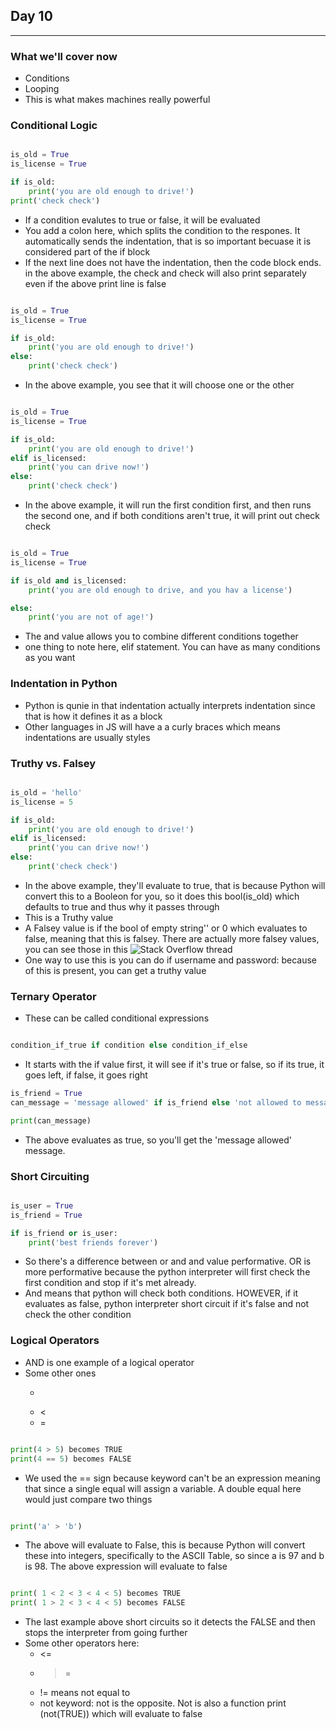 ## Day 10

---

### What we'll cover now

- Conditions
- Looping
- This is what makes machines really powerful

### Conditional Logic

```python

is_old = True
is_license = True

if is_old:
    print('you are old enough to drive!')
print('check check')
```

- If a condition evalutes to true or false, it will be evaluated
- You add a colon here, which splits the condition to the respones. It automatically sends the indentation, that is so important becuase it is considered part of the if block
- If the next line does not have the indentation, then the code block ends. in the above example, the check and check will also print separately even if the above print line is false

```python

is_old = True
is_license = True

if is_old:
    print('you are old enough to drive!')
else:
    print('check check')
```

- In the above example, you see that it will choose one or the other

```python

is_old = True
is_license = True

if is_old:
    print('you are old enough to drive!')
elif is_licensed:
    print('you can drive now!')
else:
    print('check check')
```

- In the above example, it will run the first condition first, and then runs the second one, and if both conditions aren't true, it will print out check check

```python

is_old = True
is_license = True

if is_old and is_licensed:
    print('you are old enough to drive, and you hav a license')

else:
    print('you are not of age!')
```

- The and value allows you to combine different conditions together
- one thing to note here, elif statement. You can have as many conditions as you want

### Indentation in Python

- Python is qunie in that indentation actually interprets indentation since that is how it defines it as a block
- Other languages in JS will have a a curly braces which means indentations are usually styles

### Truthy vs. Falsey

```python

is_old = 'hello'
is_license = 5

if is_old:
    print('you are old enough to drive!')
elif is_licensed:
    print('you can drive now!')
else:
    print('check check')
```

- In the above example, they'll evaluate to true, that is because Python will convert this to a Booleon for you, so it does this bool(is_old) which defaults to true and thus why it passes through
- This is a Truthy value
- A Falsey value is if the bool of empty string'' or 0 which evaluates to false, meaning that this is falsey. There are actually more falsey values, you can see those in this ![Stack Overflow thread](https://stackoverflow.com/questions/39983695/what-is-truthy-and-falsy-how-is-it-different-from-true-and-false)
- One way to use this is you can do if username and password: because of this is present, you can get a truthy value

### Ternary Operator

- These can be called conditional expressions

```python

condition_if_true if condition else condition_if_else

```

- It starts with the if value first, it will see if it's true or false, so if its true, it goes left, if false, it goes right

```python
is_friend = True
can_message = 'message allowed' if is_friend else 'not allowed to message'

print(can_message)

```

- The above evaluates as true, so you'll get the 'message allowed' message.

### Short Circuiting

```python

is_user = True
is_friend = True

if is_friend or is_user:
    print('best friends forever')

```

- So there's a difference between or and and value performative. OR is more performative because the python interpreter will first check the first condition and stop if it's met already.
- And means that python will check both conditions. HOWEVER, if it evaluates as false, python interpreter short circuit if it's false and not check the other condition

### Logical Operators

- AND is one example of a logical operator
- Some other ones
  - >
  - <
  - =

```python

print(4 > 5) becomes TRUE
print(4 == 5) becomes FALSE

```

- We used the == sign because keyword can't be an expression meaning that since a single equal will assign a variable. A double equal here would just compare two things

```python

print('a' > 'b')

```

- The above will evaluate to False, this is because Python will convert these into integers, specifically to the ASCII Table, so since a is 97 and b is 98. The above expression will evaluate to false

```python

print( 1 < 2 < 3 < 4 < 5) becomes TRUE
print( 1 > 2 < 3 < 4 < 5) becomes FALSE

```

- The last example above short circuits so it detects the FALSE and then stops the interpreter from going further
- Some other operators here:
  - <=
  - > =
  - != means not equal to
  - not keyword: not is the opposite. Not is also a function print (not(TRUE)) which will evaluate to false
